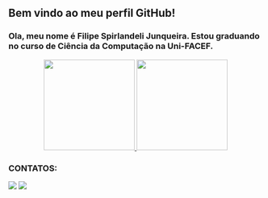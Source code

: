 ## Bem vindo ao meu perfil GitHub!
### Ola, meu nome é Filipe Spirlandeli Junqueira. Estou graduando no curso de Ciência da Computação na Uni-FACEF.




<div align="center" margin=50em>
  <a href="https://github.com/LucasVizoto">
    <img height="180em" src="https://github-readme-stats.vercel.app/api/top-langs/?username=FilipeSJ1002&theme=dracula&hide_border=true&&layout=compact"/>
    <img height="180em" src="https://github-readme-stats.vercel.app/api?username=FilipeSJ1002&count_private=true&include_all_commits=true&show_icons=true&theme=dracula&hide_border=true&show_owner=true"/>
  </a>
</div>

### CONTATOS:
<div>
  <a href="https://www.instagram.com/__sj.lipe" target="_blank"><img src="https://img.shields.io/badge/-Instagram-%23E4405F?style=for-the-badge&logo=instagram&logoColor=white" target="_blank"></a>
  <a href="https://www.linkedin.com/in/filipe-spirlandeli-junqueira-354b63264" target="_blank"><img src="https://img.shields.io/badge/-LinkedIn-%230077B5?style=for-the-badge&logo=linkedin&logocolor=white" target="_blank"></a>
</div>

